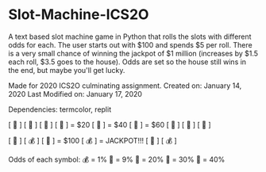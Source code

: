 # Slot-Machine-ICS2O
A text based slot machine game in Python that rolls the slots with different odds for each. The user starts out with $100 and spends $5 per roll. There is a very small chance of winning the jackpot of $1 million (increases by $1.5 each roll, $3.5 goes to the house).
Odds are set so the house still wins in the end, but maybe you'll get lucky.

Made for 2020 ICS2O culminating assignment.
Created on: January 14, 2020
Last Modified on: January 17, 2020

Dependencies: termcolor, replit

[ 🍉  ]          [ 🔔  ]          [ 🍒  ]
[ 🍉  ]  = $20   [ 🔔  ]  = $40   [ 🍒  ] = $60
[ 🍉  ]          [ 🔔  ]          [ 🍒  ]

[ 💎  ]          [ 💰  ]
[ 💎  ] = $100   [ 💰  ] = JACKPOT!!!
[ 💎  ]          [ 💰  ]

Odds of each symbol:
💰 = 1%
💎 = 9%
🍒 = 20%
🔔 = 30% 
🍉 = 40%

